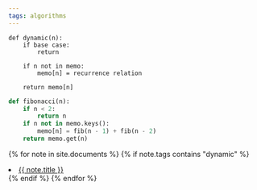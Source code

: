 ```yaml
---
tags: algorithms
---
```




```
def dynamic(n):
    if base case:
        return  

    if n not in memo:
        memo[n] = recurrence relation 
    
    return memo[n]
```

```python
def fibonacci(n):
    if n < 2:
        return n
    if n not in memo.keys():
        memo[n] = fib(n - 1) + fib(n - 2)
    return memo.get(n)
```

{% for note in site.documents %}
{% if note.tags contains "dynamic" %}
<li>
    <a href="{{ note.url }}">{{ note.title  }}</a>
</li>
{% endif %}
{% endfor %}







